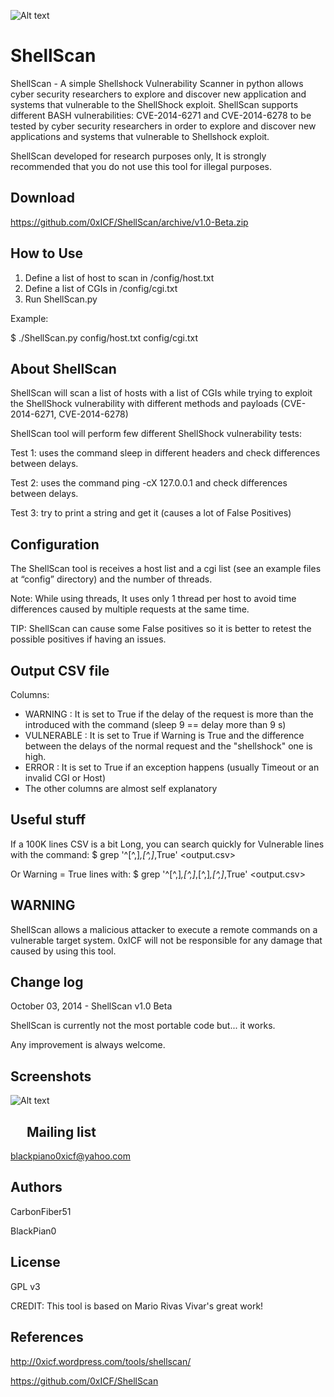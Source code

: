 ![Alt text](https://0xicf.files.wordpress.com/2014/10/shellshock.jpg "ShellScan - A simple Shellshock Vulnerability Scanner ")


ShellScan
============
ShellScan - A simple Shellshock Vulnerability Scanner in python allows cyber security researchers to explore and discover new application and systems that vulnerable to the ShellShock exploit.
ShellScan supports different BASH vulnerabilities: CVE-2014-6271 and CVE-2014-6278 to be tested by cyber security researchers in order to explore and discover new applications and systems that vulnerable to Shellshock exploit.

ShellScan developed for research purposes only, It is strongly recommended that you do not use this tool for illegal purposes. 



Download
-
https://github.com/0xICF/ShellScan/archive/v1.0-Beta.zip



How to Use
-

1. Define a list of host to scan in /config/host.txt
2. Define a list of CGIs in /config/cgi.txt
3. Run ShellScan.py 




Example:

$ ./ShellScan.py config/host.txt config/cgi.txt


About ShellScan
-

ShellScan will scan a list of hosts with a list of CGIs while trying to exploit the ShellShock vulnerability with different methods and payloads (CVE-2014-6271, CVE-2014-6278)

ShellScan tool will perform few different ShellShock vulnerability tests:

Test 1: uses the command sleep in different headers and check differences between delays. 

Test 2: uses the command ping -cX 127.0.0.1 and check differences between delays. 

Test 3: try to print a string and get it (causes a lot of False Positives)





Configuration
-
The ShellScan tool is receives a host list and a cgi list (see an example files at “config” directory) and the number of threads.

Note: While using threads, It uses only 1 thread per host to avoid time differences caused by multiple requests at the same time.

TIP: ShellScan can cause some False positives so it is better to retest the possible positives if having an issues.



Output CSV file
-
Columns:
+ WARNING : It is set to True if the delay of the request is more than the introduced with the command (sleep 9 == delay more than 9 s)
+ VULNERABLE : It is set to True if Warning is True and the difference between the delays of the normal request and the "shellshock" one is high. 
+ ERROR : It is set to True if an exception happens (usually Timeout or an invalid CGI or Host)
+ The other columns are almost self explanatory

Useful stuff
-

If a 100K lines CSV is a bit Long, you can search quickly for Vulnerable lines with the command:
$ grep '^[^,]*,[^,]*,True' <output.csv>

Or Warning = True lines with:
$ grep '^[^,]*,[^,]*,[^,]*,[^,]*,True' <output.csv>



WARNING
-
ShellScan allows a malicious attacker to execute a remote commands on a vulnerable target system.
0xICF will not be responsible for any damage that caused by using this tool.



Change log
-
October 03, 2014 - ShellScan v1.0 Beta

ShellScan is currently not the most portable code but... it works. 

Any improvement is always welcome.


Screenshots
- 

![Alt text](https://0xicf.files.wordpress.com/2014/10/shellscan_run.png "ShellScan is running- A simple Shellshock Vulnerability Scanner ")



 
Mailing list
-
blackpiano0xicf@yahoo.com

Authors
-
CarbonFiber51

BlackPian0


License
-
GPL v3

CREDIT: This tool is based on Mario Rivas Vivar's great work!


References
-
http://0xicf.wordpress.com/tools/shellscan/

https://github.com/0xICF/ShellScan

